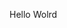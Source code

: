 Hello Wolrd













































































































































































































































































































































































































































































































































































































































































































































































































































































































































































































































































































































































































































































































































































































































































































































































































































































































































































































































































































































































































































































































































































































































































































































































































































































































































































































































































































































































































































































































































































































































































































































































































































































































































































































































































































































































































































































































































































































































































































































































































































































































































































































































































